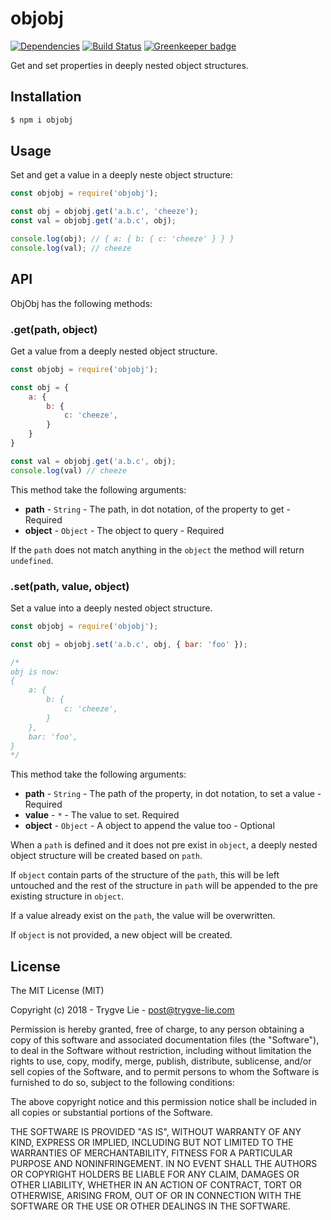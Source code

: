 # objobj

[![Dependencies](https://img.shields.io/david/trygve-lie/objobj.svg?style=flat-square)](https://david-dm.org/trygve-lie/objobj)
[![Build Status](http://img.shields.io/travis/trygve-lie/objobj/master.svg?style=flat-square)](https://travis-ci.org/trygve-lie/objobj)
[![Greenkeeper badge](https://badges.greenkeeper.io/trygve-lie/objobj.svg)](https://greenkeeper.io/)

Get and set properties in deeply nested object structures.

## Installation

```bash
$ npm i objobj
```

## Usage

Set and get a value in a deeply neste object structure:

```js
const objobj = require('objobj');

const obj = objobj.get('a.b.c', 'cheeze');
const val = objobj.get('a.b.c', obj);

console.log(obj); // { a: { b: { c: 'cheeze' } } }
console.log(val); // cheeze
```

## API

ObjObj has the following methods:

### .get(path, object)

Get a value from a deeply nested object structure.

```js
const objobj = require('objobj');

const obj = {
    a: {
        b: {
            c: 'cheeze',
        }
    }
}

const val = objobj.get('a.b.c', obj);
console.log(val) // cheeze
```

This method take the following arguments:

 * **path** - `String` - The path, in dot notation, of the property to get - Required
 * **object** - `Object` - The object to query - Required

If the `path` does not match anything in the `object` the method will return
`undefined`.


### .set(path, value, object)

Set a value into a deeply nested object structure.

```js
const objobj = require('objobj');

const obj = objobj.set('a.b.c', obj, { bar: 'foo' });

/*
obj is now:
{
    a: {
        b: {
            c: 'cheeze',
        }
    },
    bar: 'foo',
}
*/
```

This method take the following arguments:

 * **path** - `String` - The path of the property, in dot notation, to set a value - Required
 * **value** - `*` - The value to set. Required
 * **object** - `Object` - A object to append the value too - Optional

When a `path` is defined and it does not pre exist in `object`, a deeply nested
object structure will be created based on `path`.

If `object` contain parts of the structure of the `path`, this will be left
untouched and the rest of the structure in `path` will be appended to the
pre existing structure in `object`.

If a value already exist on the `path`, the value will be overwritten.

If `object` is not provided, a new object will be created.


## License

The MIT License (MIT)

Copyright (c) 2018 - Trygve Lie - post@trygve-lie.com

Permission is hereby granted, free of charge, to any person obtaining a copy
of this software and associated documentation files (the "Software"), to deal
in the Software without restriction, including without limitation the rights
to use, copy, modify, merge, publish, distribute, sublicense, and/or sell
copies of the Software, and to permit persons to whom the Software is
furnished to do so, subject to the following conditions:

The above copyright notice and this permission notice shall be included in
all copies or substantial portions of the Software.

THE SOFTWARE IS PROVIDED "AS IS", WITHOUT WARRANTY OF ANY KIND, EXPRESS OR
IMPLIED, INCLUDING BUT NOT LIMITED TO THE WARRANTIES OF MERCHANTABILITY,
FITNESS FOR A PARTICULAR PURPOSE AND NONINFRINGEMENT. IN NO EVENT SHALL THE
AUTHORS OR COPYRIGHT HOLDERS BE LIABLE FOR ANY CLAIM, DAMAGES OR OTHER
LIABILITY, WHETHER IN AN ACTION OF CONTRACT, TORT OR OTHERWISE, ARISING FROM,
OUT OF OR IN CONNECTION WITH THE SOFTWARE OR THE USE OR OTHER DEALINGS IN
THE SOFTWARE.
